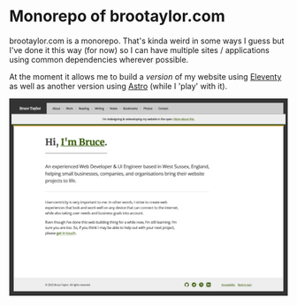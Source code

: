 # Monorepo of brootaylor.com

brootaylor.com is a monorepo. That's kinda weird in some ways I guess but I've done it this way (for now) so I can have multiple sites / applications using common dependencies wherever possible.

At the moment it allows me to build a *version* of my website using [Eleventy](https://github.com/brootaylor/brootaylor-v2/tree/main/sites/eleventy) as well as another version using [Astro](https://github.com/brootaylor/brootaylor-v2/tree/main/sites/astro) (while I 'play' with it).

![A screenshot of the homepage on brootaylor.com](screenshot.png)
